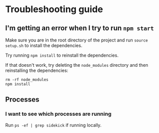# Troubleshooting guide

## I'm getting an error when I try to run `npm start`

Make sure you are in the root directory of the project and run `source setup.sh` to install the dependencies.

Try running `npm install` to reinstall the dependencies.

If that doesn't work, try deleting the `node_modules` directory and then reinstalling the dependencies:

```shell
rm -rf node_modules
npm install
```

## Processes

### I want to see which processes are running

Run `ps -ef | grep sidekick` if running locally.

